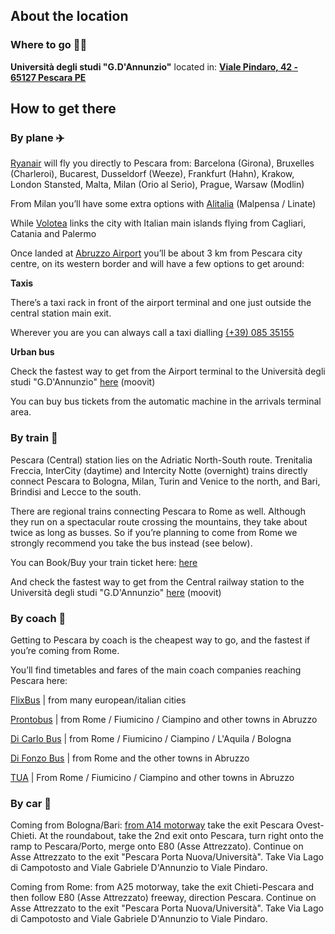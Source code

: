 ## About the location

### Where to go 🚶‍♀️

**Università degli studi "G.D'Annunzio"** located in: <a href="https://maps.app.goo.gl/aogyjHbjyX2Gjsup9" target="_blank">**Viale Pindaro, 42 - 65127 Pescara PE**</a>

## How to get there

### By plane ✈️

<a href="https://www.ryanair.com" target="_blank">Ryanair</a> will fly you directly to Pescara from:
Barcelona (Girona), Bruxelles (Charleroi), Bucarest, Dusseldorf (Weeze), Frankfurt (Hahn), Krakow, London Stansted, Malta, Milan (Orio al Serio), Prague, Warsaw (Modlin)

From Milan you’ll have some extra options with <a href="https://www.alitalia.com/en_gb" target="_blank">Alitalia</a> (Malpensa / Linate)

While <a href="https://www.volotea.com/en" target="_blank">Volotea</a> links the city with Italian main islands flying from Cagliari, Catania and Palermo

Once landed at <a href="https://www.abruzzoairport.com/web/guest/home" target="_blank">Abruzzo Airport</a> you’ll be about 3 km from Pescara city centre, on its western border and will have a few options to get around:

**Taxis**

There’s a taxi rack in front of the airport terminal and one just outside the central station main exit.

Wherever you are you can always call a taxi dialling <a href="tel:+3908535155">(+39) 085 35155</a>

**Urban bus**

Check the fastest way to get from the Airport terminal to the Università degli studi "G.D'Annunzio" <a href="https://moovitapp.com/pescara_ed_abruzzo-3762/poi/Universit%C3%A0%20degli%20Studi%20%22Gabriele%20d'Annunzio%22/Pescara%20Aeroporto/en?fll=42.430244_14.188005&customerId=4908&ref=1&poiType=street&tll=42.452006_14.224785&t=1" target="_blank">here</a> (moovit)

You can buy bus tickets from the automatic machine in the arrivals terminal area.

### By train 🚄

Pescara (Central) station lies on the Adriatic North-South route. Trenitalia Freccia, InterCity (daytime) and Intercity Notte (overnight) trains directly connect Pescara to Bologna, Milan, Turin and Venice to the north, and Bari, Brindisi and Lecce to the south.

There are regional trains connecting Pescara to Rome as well. Although they run on a spectacular route crossing the mountains, they take about twice as long as busses. So if you’re planning to come from Rome we strongly recommend you take the bus instead (see below).

You can Book/Buy your train ticket here: <a href="https://www.trenitalia.com/en.html" target="_blank">here</a>

And check the fastest way to get from the Central railway station to the Università degli studi "G.D'Annunzio" <a href="https://moovitapp.com/pescara_ed_abruzzo-3762/poi/Universit%C3%A0%20degli%20Studi%20%22Gabriele%20d'Annunzio%22/Pescara%20Centrale/en?customerId=4908&ref=1&poiType=street&tll=42.452006_14.224785&fll=42.46896_14.203832&t=1" target="_blank">here</a> (moovit)

### By coach 🚌

Getting to Pescara by coach is the cheapest way to go, and the fastest if you’re coming from Rome.

You’ll find timetables and fares of the main coach companies reaching Pescara here:

<a href="https://global.flixbus.com/bus-routes" target="_blank">FlixBus</a> | from many european/italian cities

<a href="http://www.prontobusitalia.it/index.php?lang=en" target="_blank">Prontobus</a> | from Rome / Fiumicino / Ciampino and other towns in Abruzzo

<a href="https://www.dicarlobus.com" target="_blank">Di Carlo Bus</a> | from Rome / Fiumicino / Ciampino / L'Aquila / Bologna

<a href="https://difonzobus.com/en" target="_blank">Di Fonzo Bus</a> | from Rome and the other towns in Abruzzo

<a href="https://tua.mycicero.it/TPWebPortal/en" target="_blank">TUA</a> | From Rome / Fiumicino / Ciampino and other towns in Abruzzo

### By car 🚗

Coming from Bologna/Bari: <a href="https://www.google.com/maps/dir/Casello+Pescara+Ovest-Chieti,+A14+-+Autostrada+Adriatica,+66020+Zona+Industriale+Val+Pescara+CH/Universit%C3%A0+degli+studi+%22G.d'Annunzio%22+sede+Pescara,+Viale+Pindaro,+Pescara,+PE/@42.4472504,14.2134643,15.33z/data=!4m14!4m13!1m5!1m1!1s0x1331aee889a2ae6d:0x17e789412e5f5b2a!2m2!1d14.1650968!2d42.396486!1m5!1m1!1s0x1331a74d5acdfbdf:0x4389fccd7763c874!2m2!1d14.2248392!2d42.45195!3e0?entry=ttu" target="_blank">from A14 motorway</a> take the exit Pescara Ovest-Chieti. At the roundabout, take the 2nd exit onto Pescara, turn right onto the ramp to Pescara/Porto, merge onto E80 (Asse Attrezzato). Continue on Asse Attrezzato to the exit "Pescara Porta Nuova/Università". Take Via Lago di Campotosto and Viale Gabriele D'Annunzio to Viale Pindaro.

Coming from Rome: from A25 motorway, take the exit Chieti-Pescara and then follow E80 (Asse Attrezzato) freeway, direction Pescara. Continue on Asse Attrezzato to the exit "Pescara Porta Nuova/Università". Take Via Lago di Campotosto and Viale Gabriele D'Annunzio to Viale Pindaro.
